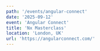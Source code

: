 ```yaml
---
path: '/events/angular-connect'
date: '2025-09-12'
event: 'Angular Connect'
title: 'Nx Masterclass'
location: 'London, UK'
url: 'https://angularconnect.com/'
---
```

